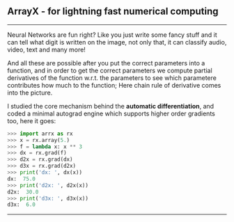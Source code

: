 ## ArrayX - for lightning fast numerical computing


---

Neural Networks are fun right? Like you just write some fancy stuff and it can tell what digit is written on the image, not only that, it can classify audio, video, text and many more!

And all these are possible after you put the correct parameters into a function, and in order to get the correct parameters we compute partial derivatives of the function w.r.t. the parameters to see which parametere contributes how much to the function; Here chain rule of derivative comes into the picture.

I studied the core mechanism behind the **automatic differentiation**, and coded a minimal autograd engine which supports higher order gradients too, here it goes:


```python
>>> import arrx as rx
>>> x = rx.array(5.)
>>> f = lambda x: x ** 3
>>> dx = rx.grad(f)
>>> d2x = rx.grad(dx)
>>> d3x = rx.grad(d2x)
>>> print('dx: ', dx(x))
dx:  75.0
>>> print('d2x: ', d2x(x))
d2x:  30.0
>>> print('d3x: ', d3x(x))
d3x:  6.0

```

---
